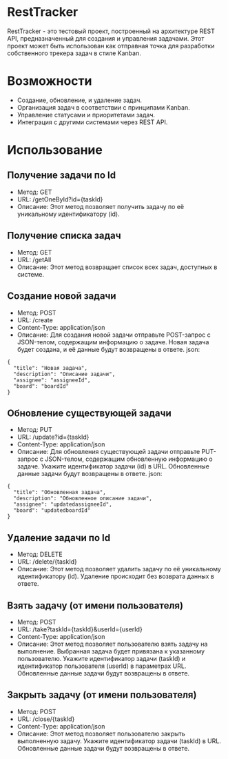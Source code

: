# RestTracker
RestTracker - это тестовый проект, построенный на архитектуре REST API, предназначенный для создания и управления задачами. Этот проект может быть использован как отправная точка для разработки собственного трекера задач в стиле Kanban.

# Возможности
* Создание, обновление, и удаление задач.
* Организация задач в соответствии с принципами Kanban.
* Управление статусами и приоритетами задач.
* Интеграция с другими системами через REST API.


# Использование
## Получение задачи по Id
* Метод: GET
* URL: /getOneById?id={taskId}
* Описание: Этот метод позволяет получить задачу по её уникальному идентификатору (id).

## Получение списка задач
* Метод: GET
* URL: /getAll
* Описание: Этот метод возвращает список всех задач, доступных в системе.

## Создание новой задачи
* Метод: POST
* URL: /create
* Content-Type: application/json
* Описание: Для создания новой задачи отправьте POST-запрос с JSON-телом, содержащим информацию о задаче. Новая задача будет создана, и её данные будут возвращены в ответе.
json:
```
{
  "title": "Новая задача",
  "description": "Описание задачи",
  "assignee": "assigneeId",
  "board": "boardId"
}
```
## Обновление существующей задачи
* Метод: PUT
* URL: /update?id={taskId}
* Content-Type: application/json
* Описание: Для обновления существующей задачи отправьте PUT-запрос с JSON-телом, содержащим обновленную информацию о задаче. Укажите идентификатор задачи (id) в URL. Обновленные данные задачи будут возвращены в ответе.
json:
```
{
  "title": "Обновленная задача",
  "description": "Обновленное описание задачи",
  "assignee": "updatedassigneeId",
  "board": "updatedboardId"
}
```
## Удаление задачи по Id
* Метод: DELETE
* URL: /delete/{taskId}
* Описание: Этот метод позволяет удалить задачу по её уникальному идентификатору (id). Удаление происходит без возврата данных в ответе.

## Взять задачу (от имени пользователя)
* Метод: POST
* URL: /take?taskId={taskId}&userId={userId}
* Content-Type: application/json
* Описание: Этот метод позволяет пользователю взять задачу на выполнение. Выбранная задача будет привязана к указанному пользователю. Укажите идентификатор задачи (taskId) и идентификатор пользователя (userId) в параметрах URL. Обновленные данные задачи будут возвращены в ответе.

## Закрыть задачу (от имени пользователя)
* Метод: POST
* URL: /close/{taskId}
* Content-Type: application/json
* Описание: Этот метод позволяет пользователю закрыть выполненную задачу. Укажите идентификатор задачи (taskId) в URL. Обновленные данные задачи будут возвращены в ответе.



